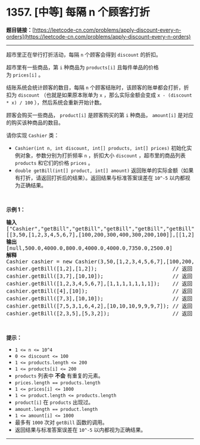 # 1357. [中等] 每隔 n 个顾客打折

**题目链接：**[https://leetcode-cn.com/problems/apply-discount-every-n-orders](https://leetcode-cn.com/problems/apply-discount-every-n-orders)

---

<div class="content__1Y2H">
 <div class="notranslate">
  <p>超市里正在举行打折活动，每隔&nbsp;<code>n</code>&nbsp;个顾客会得到 <code>discount</code>&nbsp;的折扣。</p> 
  <p>超市里有一些商品，第&nbsp;<code>i</code>&nbsp;种商品为&nbsp;<code>products[i]</code>&nbsp;且每件单品的价格为&nbsp;<code>prices[i]</code>&nbsp;。</p> 
  <p>结账系统会统计顾客的数目，每隔&nbsp;<code>n</code>&nbsp;个顾客结账时，该顾客的账单都会打折，折扣为&nbsp;<code>discount</code>&nbsp;（也就是如果原本账单为&nbsp;<code>x</code>&nbsp;，那么实际金额会变成&nbsp;<code>x - (discount * x) / 100</code>&nbsp;），然后系统会重新开始计数。</p> 
  <p>顾客会购买一些商品，&nbsp;<code>product[i]</code>&nbsp;是顾客购买的第&nbsp;<code>i</code>&nbsp;种商品，&nbsp;<code>amount[i]</code>&nbsp;是对应的购买该种商品的数目。</p> 
  <p>请你实现&nbsp;<code>Cashier</code>&nbsp;类：</p> 
  <ul> 
   <li><code>Cashier(int n, int discount, int[] products, int[] prices)</code>&nbsp;初始化实例对象，参数分别为打折频率&nbsp;<code>n</code>&nbsp;，折扣大小 <code>discount</code>&nbsp;，超市里的商品列表 <code>products</code>&nbsp;和它们的价格 <code>prices</code>&nbsp;。</li> 
   <li><code>double&nbsp;getBill(int[] product, int[] amount)</code>&nbsp;返回账单的实际金额（如果有打折，请返回打折后的结果）。返回结果与标准答案误差在&nbsp;<code>10^-5</code>&nbsp;以内都视为正确结果。</li> 
  </ul> 
  <p>&nbsp;</p> 
  <p><strong>示例 1：</strong></p> 
  <pre class="language-text"><strong>输入</strong>
["Cashier","getBill","getBill","getBill","getBill","getBill","getBill","getBill"]
[[3,50,[1,2,3,4,5,6,7],[100,200,300,400,300,200,100]],[[1,2],[1,2]],[[3,7],[10,10]],[[1,2,3,4,5,6,7],[1,1,1,1,1,1,1]],[[4],[10]],[[7,3],[10,10]],[[7,5,3,1,6,4,2],[10,10,10,9,9,9,7]],[[2,3,5],[5,3,2]]]
<strong>输出</strong>
[null,500.0,4000.0,800.0,4000.0,4000.0,7350.0,2500.0]
<strong>解释</strong>
Cashier cashier = new Cashier(3,50,[1,2,3,4,5,6,7],[100,200,300,400,300,200,100]);
cashier.getBill([1,2],[1,2]);                        // 返回 500.0, 账单金额为 = 1 * 100 + 2 * 200 = 500.
cashier.getBill([3,7],[10,10]);                      // 返回 4000.0
cashier.getBill([1,2,3,4,5,6,7],[1,1,1,1,1,1,1]);    // 返回 800.0 ，账单原本为 1600.0 ，但由于该顾客是第三位顾客，他将得到 50% 的折扣，所以实际金额为 1600 - 1600 * (50 / 100) = 800 。
cashier.getBill([4],[10]);                           // 返回 4000.0
cashier.getBill([7,3],[10,10]);                      // 返回 4000.0
cashier.getBill([7,5,3,1,6,4,2],[10,10,10,9,9,9,7]); // 返回 7350.0 ，账单原本为 14700.0 ，但由于系统计数再次达到三，该顾客将得到 50% 的折扣，实际金额为 7350.0 。
cashier.getBill([2,3,5],[5,3,2]);                    // 返回 2500.0
</pre> 
  <p>&nbsp;</p> 
  <p><strong>提示：</strong></p> 
  <ul> 
   <li><code>1 &lt;= n &lt;= 10^4</code></li> 
   <li><code>0 &lt;= discount &lt;= 100</code></li> 
   <li><code>1 &lt;= products.length &lt;= 200</code></li> 
   <li><code>1 &lt;= products[i] &lt;= 200</code></li> 
   <li><code>products</code>&nbsp;列表中&nbsp;<strong>不会</strong>&nbsp;有重复的元素。</li> 
   <li><code>prices.length == products.length</code></li> 
   <li><code>1 &lt;= prices[i] &lt;= 1000</code></li> 
   <li><code>1 &lt;= product.length &lt;= products.length</code></li> 
   <li><code>product[i]</code>&nbsp;在&nbsp;<code>products</code>&nbsp;出现过。</li> 
   <li><code>amount.length == product.length</code></li> 
   <li><code>1 &lt;= amount[i] &lt;= 1000</code></li> 
   <li>最多有&nbsp;<code>1000</code> 次对&nbsp;<code>getBill</code>&nbsp;函数的调用。</li> 
   <li>返回结果与标准答案误差在&nbsp;<code>10^-5</code>&nbsp;以内都视为正确结果。</li> 
  </ul> 
 </div>
</div>

---

```

```